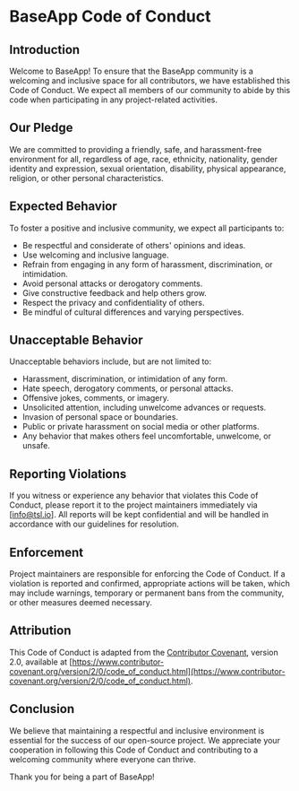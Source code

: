 # BaseApp Code of Conduct

## Introduction

Welcome to BaseApp! To ensure that the BaseApp community is a welcoming and inclusive space for all contributors, we have established this Code of Conduct. We expect all members of our community to abide by this code when participating in any project-related activities.

## Our Pledge

We are committed to providing a friendly, safe, and harassment-free environment for all, regardless of age, race, ethnicity, nationality, gender identity and expression, sexual orientation, disability, physical appearance, religion, or other personal characteristics.

## Expected Behavior

To foster a positive and inclusive community, we expect all participants to:

- Be respectful and considerate of others' opinions and ideas.
- Use welcoming and inclusive language.
- Refrain from engaging in any form of harassment, discrimination, or intimidation.
- Avoid personal attacks or derogatory comments.
- Give constructive feedback and help others grow.
- Respect the privacy and confidentiality of others.
- Be mindful of cultural differences and varying perspectives.

## Unacceptable Behavior

Unacceptable behaviors include, but are not limited to:

- Harassment, discrimination, or intimidation of any form.
- Hate speech, derogatory comments, or personal attacks.
- Offensive jokes, comments, or imagery.
- Unsolicited attention, including unwelcome advances or requests.
- Invasion of personal space or boundaries.
- Public or private harassment on social media or other platforms.
- Any behavior that makes others feel uncomfortable, unwelcome, or unsafe.

## Reporting Violations

If you witness or experience any behavior that violates this Code of Conduct, please report it to the project maintainers immediately via [info@tsl.io]. All reports will be kept confidential and will be handled in accordance with our guidelines for resolution.

## Enforcement

Project maintainers are responsible for enforcing the Code of Conduct. If a violation is reported and confirmed, appropriate actions will be taken, which may include warnings, temporary or permanent bans from the community, or other measures deemed necessary.

## Attribution

This Code of Conduct is adapted from the [Contributor Covenant](https://www.contributor-covenant.org), version 2.0, available at [https://www.contributor-covenant.org/version/2/0/code_of_conduct.html](https://www.contributor-covenant.org/version/2/0/code_of_conduct.html).

## Conclusion

We believe that maintaining a respectful and inclusive environment is essential for the success of our open-source project. We appreciate your cooperation in following this Code of Conduct and contributing to a welcoming community where everyone can thrive.

Thank you for being a part of BaseApp!
